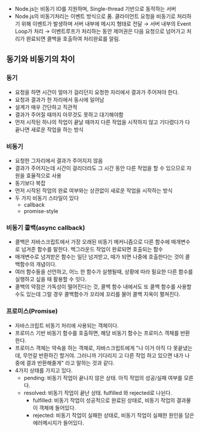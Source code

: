 - Node.js는 비동기 IO를 지원하며, Single-thread 기반으로 동작하는 서버
- Node.js의 비동기처리는 이벤트 방식으로 품. 클라이언트 요청을 비동기로 처리하기 위해 이벤트가 발생하며 서버 내부에 메시지 형태로 전달 → 서버 내부의 Event Loop가 처리 → 이벤트루프가 처리하는 동안 제어권은 다음 요청으로 넘어가고 처리가 완료되면 콜백을 호출하여 처리완료를 알림.

## 동기와 비동기의 차이
### 동기
- 요청을 하면 시간이 얼마가 걸리던지 요청한 자리에서 결과가 주어져야 한다.
- 요청과 결과가 한 자리에서 동시에 일어남
- 설계가 매우 간단하고 직관적
- 결과가 주어질 때까지 아무것도 못하고 대기해야함
- 먼저 시작된 하나의 작업이 끝날 때까지 다른 작업을 시작하지 않고 기다렸다가 다 끝나면 새로운 작업을 하는 방식

### 비동기
- 요청한 그자리에서 결과가 주어지지 않음
- 결과가 주어지는데 시간이 걸리더라도 그 시간 동안 다른 작업을 할 수 있으므로 자원을 효율적으로 사용
- 동기보다 복잡
- 먼저 시작된 작업의 완료 여부와는 상관없이 새로운 작업을 시작하는 방식
- 두 가지 비동기 스타일이 있다
  - callback
  - promise-style

### 비동기 콜백(async callback)
- 콜백은 자바스크립트에서 가장 오래된 비동기 메커니즘으로 다른 함수에 매개변수로 넘겨준 함수를 말한다. 백그라운드 작업이 완료되면 호출되는 함수
- 매개변수로 넘겨받은 함수는 일단 넘겨받고, 때가 되면 나중에 호출한다는 것이 콜백함수의 개념이다.
- 여러 함수들을 선언하고, 어느 한 함수가 실행될때, 상황에 따라 필요한 다른 함수를 실행하고 싶을 때 활용할 수 잇다.
- 콜백의 약점은 가독성이 떨어진다는 것, 콜백 함수 내에서도 또 콜백 함수를 사용할 수도 있는데 그럴 경우 콜백함수가 꼬리에 꼬리를 물어 콜백 지옥이 펼쳐진다.

### 프로미스(Promise)
- 자바스크립트 비동기 처리에 사용되는 객체이다.
- 프로미스 기반 비동기 함수를 호출하면, 해당 비동기 함수는 프로미스 객체를 반환한다.
- 프로미스 객체는 약속을 하는 객체로, 자바스크립트에게 "나 이거 아직 다 못끝냈는데, 무언갈 반환하긴 할거야. 그러니까 기다리지 고 다른 작업 하고 있으면 내가 나중에 결과 반환해줄게" 라고 말하는 것과 같다.
- 4가지 상태를 가지고 있다.
  - pending: 비동기 작업이 끝나지 않은 상태. 아직 작업의 성공/실패 여부를 모른다.
  - resolved: 비동기 작업이 끝난 상태. fulfilled 와 rejected로 나뉜다.
    - fulfilled: 비동기 작업이 성공적으로 완료된 상태로, 비동기 작업의 결과물이 객체에 들어있다.
    - rejected: 비동기 작업이 실패한 상태로, 비동기 작업이 실패한 원인을 담은 에러메시지가 들어있다.

